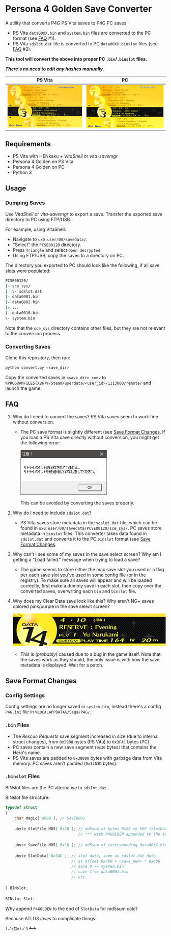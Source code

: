 
# Persona 4 Golden Save Converter

A utility that converts P4G PS Vita saves to P4G PC saves:

- PS Vita `data00XX.bin` and `system.bin` files are converted to the PC format (see [FAQ](#faq) #1).
- PS Vita `sdslot.dat` file is converted to PC `data00XX.binslot` files (see [FAQ](#faq) #2).

**This tool will convert the above into proper PC `.bin`/`.binslot` files.**

**_There's no need to edit any hashes manually._**

| PS Vita                          | PC                             |
| :------------------------------: | :----------------------------: |
| ![preview](img/preview_vita.png) | ![preview](img/preview_pc.png) |

## Requirements

- PS Vita with HENkaku + _VitaShell_ or _vita-savemgr_
- Persona 4 Golden on PS Vita
- Persona 4 Golden on PC
- Python 3

## Usage

### Dumping Saves

Use _VitaShell_ or _vita-savemgr_ to export a save. Transfer the exported save directory to PC using FTP/USB.

For example, using VitaShell:

- Navigate to `ux0:user/00/savedata/`.
- "Select" the `PCSE00120` directory.
- Press `Triangle` and select `Open decrypted`.
- Using FTP/USB, copy the saves to a directory on PC.

The directory you exported to PC should look like the following, if all save slots were populated:

```sh
PCSE00120/
|- sce_sys/
|  \- sdslot.dat
|- data0001.bin
|- data0002.bin
|- ...
|- data0016.bin
\- system.bin
```

Note that the `sce_sys` directory contains other files, but they are not relevant to the conversion process.

### Converting Saves

Clone this repository, then run:

```sh
python convert.py <save_dir>
```

Copy the converted saves in `<save_dir>_conv` to `%PROGRAMFILES(X86)%/Steam/userdata/<user_id>/1113000/remote/` and launch the game.

## FAQ

1. Why do I need to convert the saves? PS Vita saves seem to work fine without conversion.

    - The PC save format is slightly different (see [Save Format Changes](#save-format-changes). If you load a PS Vita save directly without conversion, you might get the following error:

        ![retry point error](img/retry_point.png)

        This can be avoided by converting the saves properly.

2. Why do I need to include `sdslot.dat`?

    - PS Vita saves store metadata in the `sdslot.dat` file, which can be found in `ux0:user/00/savedata/PCSE00120/sce_sys/`. PC saves store metadata in `binslot` files. This converter takes data found in `sdslot.dat` and converts it to the PC `binslot` format (see [Save Format Changes](#save-format-changes).

3. Why can't I see some of my saves in the save select screen? Why am I getting a "Load failed." message when trying to load a save?

    - The game seems to store either the max save slot you used or a flag per each save slot you've used in some config file (or in the registry). To make sure all saves will appear and will be loaded correctly, first make a dummy save in each slot, then copy over the converted saves, overwriting each `bin` and `binslot` file.

4. Why does my Clear Data save look like this? Why aren't NG+ saves colored pink/purple in the save select screen?

    ![clear data bug](img/clear_data.png)

    - This is (_probably_) caused due to a bug in the game itself. Note that the saves work as they should, the only issue is with how the save metadata is displayed. Wait for a patch.

## Save Format Changes

### Config Settings

Config settings are no longer saved in `system.bin`, instead there's a config `P4G.ini` file in `%LOCALAPPDATA%/Sega/P4G/`.

### `.bin` Files

- The *Rescue Requests* save segment increased in size (due to internal struct changes), from `0x2908` bytes (PS Vita) to `0x3FAC` bytes (PC).
- PC saves contain a new save segment (`0x30` bytes) that contains the Hero's name.
- PS Vita saves are padded to `0x38000` bytes with garbage data from Vita memory. PC saves aren't padded (`0x34D3D` bytes).

### `.binslot` Files

BINslot files are the PC alternative to `sdslot.dat`.

BINslot file structure:

```cpp
typedef struct
{
    char Magic[ 0x08 ]; // SAVE0001

    ubyte SlotFile_MD5[ 0x10 ]; // md5sum of bytes 0x28 to EOF (SlotData)
                                // *** with P4GOLDEN appended to the end ***

    ubyte SaveFile_MD5[ 0x10 ]; // md5sum of corresponding data00XX.bin or system.bin file

    ubyte SlotData[ 0x34C ]; // slot data, same as sdslot.dat data
                             // at offset 0x400 + <save_num> * 0x400
                             // save 0 == system.bin
                             // save 1 == data0001.bin
                             // etc.

} BINslot;

BINslot Slot;
```

Why append `P4GOLDEN` to the end of `SlotData` for md5sum calc?

Because ATLUS _loves_ to complicate things.

`(ノಠ益ಠ)ノ彡┻━┻`
